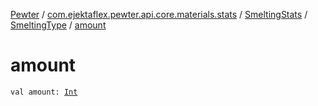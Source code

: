 [Pewter](../../../index.md) / [com.ejektaflex.pewter.api.core.materials.stats](../../index.md) / [SmeltingStats](../index.md) / [SmeltingType](index.md) / [amount](./amount.md)

# amount

`val amount: `[`Int`](https://kotlinlang.org/api/latest/jvm/stdlib/kotlin/-int/index.html)